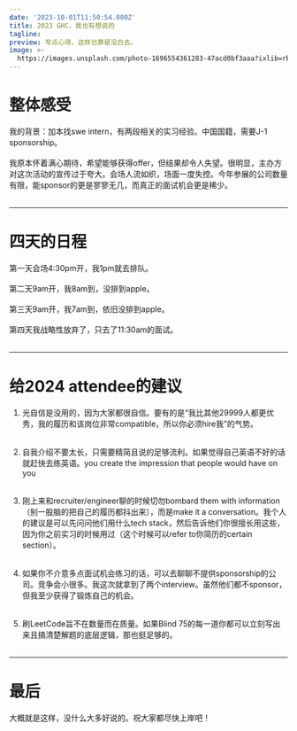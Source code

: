 ```yaml
---
date: '2023-10-01T11:50:54.000Z'
title: 2023 GHC，我也有想说的
tagline: 
preview: 写点心得，这样也算是没白去。
image: >-
  https://images.unsplash.com/photo-1696554361283-47acd0bf3aaa?ixlib=rb-4.0.3&ixid=M3wxMjA3fDB8MHxwaG90by1wYWdlfHx8fGVufDB8fHx8fA%3D%3D&auto=format&fit=crop&w=2595&q=80
---
```


# 整体感受
我的背景：加本找swe intern，有两段相关的实习经验。中国国籍，需要J-1 sponsorship。
&nbsp;  
&nbsp;  
我原本怀着满心期待，希望能够获得offer，但结果却令人失望。很明显，主办方对这次活动的宣传过于夸大。会场人流如织，场面一度失控。今年参展的公司数量有限，能sponsor的更是寥寥无几，而真正的面试机会更是稀少。
&nbsp;  
&nbsp;  

---
# 四天的日程
第一天会场4:30pm开，我1pm就去排队。
&nbsp;  
&nbsp;  
第二天9am开，我8am到，没排到apple。
&nbsp;  
&nbsp;  
第三天9am开，我7am到，依旧没排到apple。
&nbsp;  
&nbsp;  
第四天我战略性放弃了，只去了11:30am的面试。
&nbsp;  
&nbsp;   

---
# 给2024 attendee的建议
1. 光自信是没用的，因为大家都很自信。要有的是“我比其他29999人都更优秀，我的履历和该岗位非常compatible，所以你必须hire我”的气势。
&nbsp;  
&nbsp;  

2. 自我介绍不要太长，只需要精简且说的足够流利。如果觉得自己英语不好的话就赶快去练英语。you create the impression that people would have on you
&nbsp;  
&nbsp;  

3. 刚上来和recruiter/engineer聊的时候切勿bombard them with information（别一股脑的把自己的履历都抖出来），而是make it a conversation。我个人的建议是可以先问问他们用什么tech stack，然后告诉他们你很擅长用这些，因为你之前实习的时候用过（这个时候可以refer to你简历的certain section）。
&nbsp;  
&nbsp;  

4. 如果你不介意多点面试机会练习的话，可以去聊聊不提供sponsorship的公司。竞争会小很多。我这次就拿到了两个interview。虽然他们都不sponsor，但我至少获得了锻炼自己的机会。
&nbsp;  
&nbsp;  

6. 刷LeetCode旨不在数量而在质量。如果Blind 75的每一道你都可以立刻写出来且搞清楚解题的底层逻辑，那也挺足够的。
&nbsp;  
&nbsp;  
 
---
# 最后
大概就是这样，没什么大多好说的。祝大家都尽快上岸吧！
&nbsp;  
&nbsp;  

